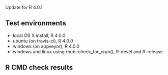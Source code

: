 Update for R 4.0.1

## Test environments
* local OS X install, R 4.0.0
* ubuntu (on travis-ci), R 4.0.0
* windows (on appveyor), R 4.0.0
* windows and linux using rhub::check_for_cran(), R-devel and R-release

## R CMD check results
